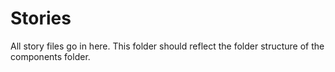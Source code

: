 # Stories

All story files go in here. This folder should reflect the folder structure of
the components folder.
